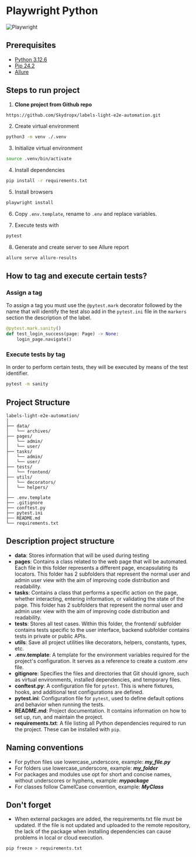 # Playwright Python

<img src="https://playwright.dev/python/img/playwright-logo.svg" alt="Playwright" style="display: block; margin: 0 auto;">

## Prerequisites

* [Python 3.12.6](https://www.python.org/downloads/release/python-3126/)
* [Pip 24.2](https://pypi.org/project/pip/)
* [Allure](https://allurereport.org/docs/install/)

## Steps to run project

1. **Clone project from Github repo**

```bash
https://github.com/Skydropx/labels-light-e2e-automation.git
```

2. Create virtual environment

``` bash
python3 -m venv ./.venv
```

3. Initialize virtual environment

```bash
source .venv/bin/activate
```

4. Install dependencies

```bash
pip install -r requirements.txt
```

5. Install browsers

```bash
playwright install
```

6. Copy `.env.template`, rename to `.env` and replace variables.

7. Execute tests with

```bash
pytest
```

8. Generate and create server to see Allure report

```bash
allure serve allure-results
```

## How to tag and execute certain tests?

### Assign a tag

To assign a tag you must use the `@pytest.mark` decorator followed by the name that will identify the test also add in the `pytest.ini` file in the `markers` section the description of the label.

```python
@pytest.mark.sanity()
def test_login_success(page: Page) -> None:
    login_page.navigate()
```

### Execute tests by tag

In order to perform certain tests, they will be executed by means of the test identifier.

```bash
pytest -m sanity
```

## Project Structure

```text
labels-light-e2e-automation/
│
├── data/
│   └── archives/
├── pages/
│   └── admin/
│   └── user/
├── tasks/
│   └── admin/
│   └── user/
├── tests/
│   └── frontend/
├── utils/
│   └── decorators/
│   └── helpers/
│
├── .env.template
├── .gitignore
├── conftest.py
├── pytest.ini
├── README.md
└── requirements.txt
```

## Description project structure

* **data**: Stores information that will be used during testing
* **pages**: Contains a class related to the web page that will be automated. Each file in this folder represents a different page, encapsulating its locators. This folder has 2 subfolders that represent the normal user and admin user view with the aim of improving code distribution and readability.
* **tasks**: Contains a class that performs a specific action on the page, whether interacting, entering information, or validating the state of the page. This folder has 2 subfolders that represent the normal user and admin user view with the aim of improving code distribution and readability.
* **tests**: Stores all test cases. Within this folder, the frontend/ subfolder contains tests specific to the user interface, backend subfolder contains tests in private or public APIs.
* **utils**: Save all project utilities like decorators, helpers, constants, types, etc.
* **.env.template**: A template for the environment variables required for the project's configuration. It serves as a reference to create a custom .env file.
* **gitignore**: Specifies the files and directories that Git should ignore, such as virtual environments, installed dependencies, and temporary files.
* **conftest.py**: A configuration file for `pytest`. This is where fixtures, hooks, and additional test configurations are defined.
* **pytest.ini**: Configuration file for `pytest`, used to define default options and behavior when running the tests.
* **README.md**: Project documentation. It contains information on how to set up, run, and maintain the project.
* **requirements.txt**: A file listing all Python dependencies required to run the project. These can be installed with `pip`.

## Naming conventions

* For python files use lowercase_underscore, example: ***my_file.py***
* For folders use lowercase_underscore, example: ***my_folder***
* For packages and modules use opt for short and concise names, without underscores or hyphens, example: ***mypackage***
* For classes follow CamelCase convention, example: ***MyClass***

## Don't forget

* When external packages are added, the requirements.txt file must be updated. If the file is not updated and uploaded to the remote repository, the lack of the package when installing dependencies can cause problems in local or cloud execution.

```bash
pip freeze > requirements.txt
```
